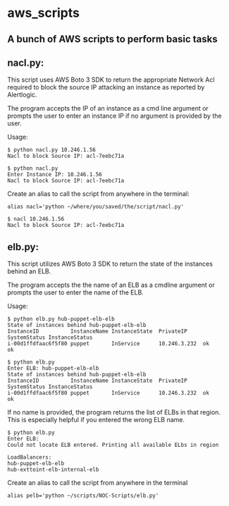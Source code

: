 # aws_scripts
A bunch of AWS scripts to perform basic tasks
--------------------------------------------------------------------------------------

nacl.py:
--------
This script uses AWS Boto 3 SDK to return the appropriate Network Acl
required to block the source IP attacking an instance as reported by Alertlogic. 

The program accepts the IP of an instance as a cmd line argument or prompts the 
user to enter an instance IP if no argument is provided by the user. 

Usage: 
```
$ python nacl.py 10.246.1.56
Nacl to block Source IP: acl-7eebc71a

$ python nacl.py
Enter Instance IP: 10.246.1.56
Nacl to block Source IP: acl-7eebc71a
```

Create an alias to call the script from anywhere in the terminal:
```
alias nacl='python ~/where/you/saved/the/script/nacl.py'
```
```
$ nacl 10.246.1.56
Nacl to block Source IP: acl-7eebc71a
```
elb.py:
-------
This script utilizes AWS Boto 3 SDK to return the state of the instances behind an ELB.

The program accepts the the name of an ELB as a cmdline argument or prompts the user to enter
the name of the ELB.

Usage:

```
$ python elb.py hub-puppet-elb-elb
State of instances behind hub-puppet-elb-elb
InstanceID          InstanceName InstanceState  PrivateIP     SystemStatus InstanceStatus
i-00d1ffdfaac6f5f80 puppet       InService      10.246.3.232  ok           ok

$ python elb.py
Enter ELB: hub-puppet-elb-elb
State of instances behind hub-puppet-elb-elb
InstanceID          InstanceName InstanceState  PrivateIP     SystemStatus InstanceStatus
i-00d1ffdfaac6f5f80 puppet       InService      10.246.3.232  ok           ok
```

If no name is provided, the program returns the list of ELBs in that region. This is especially helpful if you entered the wrong ELB name.
```
$ python elb.py
Enter ELB: 
Could not locate ELB entered. Printing all available ELbs in region

LoadBalancers:
hub-puppet-elb-elb
hub-exttoint-elb-internal-elb
```
Create an alias to call the script from anywhere in the terminal
```
alias pelb='python ~/scripts/NOC-Scripts/elb.py'
```
